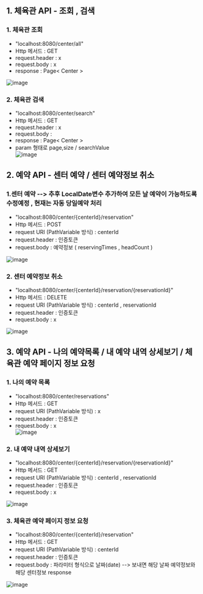 ## 1. 체육관 API - 조회 , 검색   

### 1. 체육관 조회    
 - "localhost:8080/center/all"   
 - Http 메서드 : GET   
 - request.header : x   
 - request.body : x   
 - response :  Page< Center >

![image](https://github.com/Jorados/capston/assets/100845256/2586f216-1ec9-438b-aeca-7d1585d9a8b5)      

### 2. 체육관 검색
 - "localhost:8080/center/search"      
 - Http 메서드 : GET     
 - request.header : x     
 - request.body :    
 - response :  Page< Center >   
 - param 형태로 page,size / searchValue    
![image](https://github.com/Jorados/capston/assets/100845256/11646d52-635e-42e1-b2ca-d97dff4569e3)       


## 2. 예약 API - 센터 예약 /  센터 예약정보 취소      

### 1.센터 예약 --> 추후 LocalDate변수 추가하여 모든 날 예약이 가능하도록 수정예정 , 현재는 자동 당일예약 처리      
 - "localhost:8080/center/{centerId}/reservation"   
 - Http 메서드 : POST   
 - request URI (PathVariable 방식) : centerId   
 - request.header : 인증토큰   
 - request.body : 예약정보 ( reservingTimes , headCount ) 

![image](https://github.com/Jorados/capston/assets/100845256/fd0ab95d-149b-4cf3-9b56-e5c0cc2c2ba3)    

### 2. 센터 예약정보 취소   
 - "localhost:8080/center/{centerId}/reservation/{reservationId}"  
 - Http 메서드 : DELETE   
 - request URI (PathVariable 방식) : centerId , reservationId   
 - request.header : 인증토큰   
 - request.body : x     

![image](https://github.com/Jorados/capston/assets/100845256/e33c4068-4de2-4462-8f14-caa34aec6571)   

 
## 3. 예약 API - 나의 예약목록 / 내 예약 내역 상세보기 / 체육관 예약 페이지 정보 요청

### 1. 나의 예약 목록      
 - "localhost:8080/center/reservations"   
 - Http 메서드 : GET      
 - request URI (PathVariable 방식) : x  
 - request.header : 인증토큰     
 - request.body : x     
![image](https://github.com/Jorados/capston/assets/100845256/5fd16a22-ded7-4967-9c05-e7a493082164)   

### 2. 내 예약 내역 상세보기   
 - "localhost:8080/center/{centerId}/reservation/{reservationId}"    
 - Http 메서드 : GET         
 - request URI (PathVariable 방식) : centerId , reservationId         
 - request.header : 인증토큰       
 - request.body : x         

![image](https://github.com/Jorados/capston/assets/100845256/1f2c00f2-c8cd-4b90-88ce-38a6c001f86f)     

### 3. 체육관 예약 페이지 정보 요청 
 - "localhost:8080/center/{centerId}/reservation"
 - Http 메서드 : GET      
 - request URI (PathVariable 방식) : centerId  
 - request.header : 인증토큰     
 - request.body : 파라미터 형식으로 날짜(date) --> 보내면 해당 날짜 예약정보와 해당 센터정보 response      

![image](https://github.com/Jorados/capston/assets/100845256/99433152-5908-4e71-8478-ba1376ab6cd9)       



